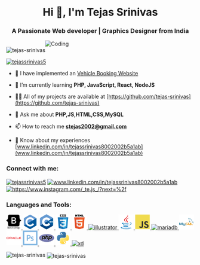 <h1 align="center">Hi 👋, I'm Tejas Srinivas</h1>
<h3 align="center">A Passionate Web developer | Graphics Designer from India</h3>
<img align="right" alt="Coding" width="400" src="https://i.gifer.com/origin/c0/c05e0a986df727559354c449602105d0.gif">

<p align="left"> <img src="https://komarev.com/ghpvc/?username=tejas-srinivas&label=Profile%20views&color=0e75b6&style=flat" alt="tejas-srinivas" /> </p>

<p align="left"> <a href="https://twitter.com/tejassrinivas5" target="blank"><img src="https://img.shields.io/twitter/follow/tejassrinivas5?logo=twitter&style=for-the-badge" alt="tejassrinivas5" /></a> </p>

- 🔭 I have implemented an [Vehicle Booking Website](https://github.com/tejas-srinivas/2-WheelerSalesDB)

- 🌱 I’m currently learning **PHP, JavaScript, React, NodeJS**

- 👨‍💻 All of my projects are available at [https://github.com/tejas-srinivas](https://github.com/tejas-srinivas)

- 💬 Ask me about **PHP,JS,HTML,CSS,MySQL**

- 📫 How to reach me **stejas2002@gmail.com**

- 📄 Know about my experiences [www.linkedin.com/in/tejassrinivas8002002b5a1ab](www.linkedin.com/in/tejassrinivas8002002b5a1ab)

<h3 align="left">Connect with me:</h3>
<p align="left">
<a href="https://twitter.com/tejassrinivas5" target="blank"><img align="center" src="https://e7.pngegg.com/pngimages/421/879/png-clipart-twitter-logo-social-media-iphone-organization-logo-twitter-computer-network-leaf.png" alt="tejassrinivas5" height="30" width="40" /></a>
<a href="https://linkedin.com/in/www.linkedin.com/in/tejassrinivas8002002b5a1ab" target="blank"><img align="center" src="https://upload.wikimedia.org/wikipedia/commons/thumb/c/ca/LinkedIn_logo_initials.png/800px-LinkedIn_logo_initials.png" alt="www.linkedin.com/in/tejassrinivas8002002b5a1ab" height="30" width="40" /></a>
<a href="https://instagram.com/https://www.instagram.com/_te.js_/?next=%2f" target="blank"><img align="center" src="https://i.pinimg.com/originals/24/37/73/2437730f7e3a5705e205e67fa2cd1020.jpg" alt="https://www.instagram.com/_te.js_/?next=%2f" height="30" width="40" /></a>
</p>
<h3 align="left">Languages and Tools:</h3>
<p align="left"> <a href="https://getbootstrap.com" target="_blank" rel="noreferrer"> <img src="https://raw.githubusercontent.com/devicons/devicon/master/icons/bootstrap/bootstrap-plain-wordmark.svg" alt="bootstrap" width="40" height="40"/> </a> <a href="https://www.cprogramming.com/" target="_blank" rel="noreferrer"> <img src="https://raw.githubusercontent.com/devicons/devicon/master/icons/c/c-original.svg" alt="c" width="40" height="40"/> </a> <a href="https://www.w3schools.com/cpp/" target="_blank" rel="noreferrer"> <img src="https://raw.githubusercontent.com/devicons/devicon/master/icons/cplusplus/cplusplus-original.svg" alt="cplusplus" width="40" height="40"/> </a> <a href="https://www.w3schools.com/css/" target="_blank" rel="noreferrer"> <img src="https://raw.githubusercontent.com/devicons/devicon/master/icons/css3/css3-original-wordmark.svg" alt="css3" width="40" height="40"/> </a> <a href="https://www.w3.org/html/" target="_blank" rel="noreferrer"> <img src="https://raw.githubusercontent.com/devicons/devicon/master/icons/html5/html5-original-wordmark.svg" alt="html5" width="40" height="40"/> </a> <a href="https://www.adobe.com/in/products/illustrator.html" target="_blank" rel="noreferrer"> <img src="https://www.vectorlogo.zone/logos/adobe_illustrator/adobe_illustrator-icon.svg" alt="illustrator" width="40" height="40"/> </a> <a href="https://www.java.com" target="_blank" rel="noreferrer"> <img src="https://raw.githubusercontent.com/devicons/devicon/master/icons/java/java-original.svg" alt="java" width="40" height="40"/> </a> <a href="https://developer.mozilla.org/en-US/docs/Web/JavaScript" target="_blank" rel="noreferrer"> <img src="https://raw.githubusercontent.com/devicons/devicon/master/icons/javascript/javascript-original.svg" alt="javascript" width="40" height="40"/> </a> <a href="https://mariadb.org/" target="_blank" rel="noreferrer"> <img src="https://www.vectorlogo.zone/logos/mariadb/mariadb-icon.svg" alt="mariadb" width="40" height="40"/> </a> <a href="https://www.mysql.com/" target="_blank" rel="noreferrer"> <img src="https://raw.githubusercontent.com/devicons/devicon/master/icons/mysql/mysql-original-wordmark.svg" alt="mysql" width="40" height="40"/> </a> <a href="https://www.oracle.com/" target="_blank" rel="noreferrer"> <img src="https://raw.githubusercontent.com/devicons/devicon/master/icons/oracle/oracle-original.svg" alt="oracle" width="40" height="40"/> </a> <a href="https://www.photoshop.com/en" target="_blank" rel="noreferrer"> <img src="https://raw.githubusercontent.com/devicons/devicon/master/icons/photoshop/photoshop-line.svg" alt="photoshop" width="40" height="40"/> </a> <a href="https://www.php.net" target="_blank" rel="noreferrer"> <img src="https://raw.githubusercontent.com/devicons/devicon/master/icons/php/php-original.svg" alt="php" width="40" height="40"/> </a> <a href="https://www.python.org" target="_blank" rel="noreferrer"> <img src="https://raw.githubusercontent.com/devicons/devicon/master/icons/python/python-original.svg" alt="python" width="40" height="40"/> </a> <a href="https://www.adobe.com/products/xd.html" target="_blank" rel="noreferrer"> <img src="https://cdn.worldvectorlogo.com/logos/adobe-xd.svg" alt="xd" width="40" height="40"/> </a> </p>

<p><img align="left" src="https://github-readme-stats.vercel.app/api/top-langs?username=tejas-srinivas&show_icons=true&locale=en&layout=compact" alt="tejas-srinivas" /></p>

<p>&nbsp;<img align="center" src="https://github-readme-stats.vercel.app/api?username=tejas-srinivas&show_icons=true&locale=en" alt="tejas-srinivas" /></p>
